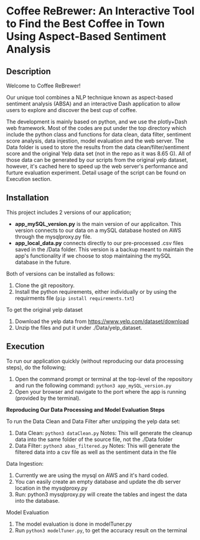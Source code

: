 # Coffee ReBrewer: An Interactive Tool to Find the Best Coffee in Town Using Aspect-Based Sentiment Analysis


## Description
Welcome to Coffee ReBrewer!

Our unique tool combines a NLP technique known as aspect-based sentiment analysis (ABSA) and an interactive Dash application to allow users to explore and discover the best cup of coffee.

The development is mainly based on python, and we use the plotly+Dash web framework. Most of the codes are put under the top directory which include the python class and functions for data clean, data filter, sentiment score analysis, data injestion, model evaluation and the web server. The Data folder is used to store the results from the data clean/filter/sentiment score and the original Yelp data set (not in the repo as it was 8.65 G). All of those data can be generated by our scripts from the original yelp dataset, however, it's cached here to speed up the web server's performance and furture evaluation experiment. Detail usage of the script can be found on Execution section.


## Installation
This project includes 2 versions of our application; 
* **app_mySQL_version.py** is the main version of our applicaiton. This version connects to our data on a mySQL database hosted on AWS through the mysqlproxy.py file.
* **app_local_data.py** connects directly to our pre-processed .csv files saved in the /Data folder. This version is a backup meant to maintain the app's functionality if we choose to stop maintaining the mySQL database in the future.


Both of versions can be installed as follows:
1. Clone the git repository.
2. Install the python requirements, either individually or by using the requirments file (```pip install requirements.txt```)


To get the original yelp dataset
1. Download the yelp data from https://www.yelp.com/dataset/download
2. Unzip the files and put it under ./Data/yelp_dataset.

## Execution
To run our application quickly (without reproducing our data processing steps), do the following;
1. Open the command prompt or terminal at the top-level of the repository and run the following command: 
    ```python3 app_mySQL_version.py```
2. Open your browser and navigate to the port where the app is running (provided by the terminal).

**Reproducing Our Data Processing and Model Evaluation Steps**

To run the Data Clean and Data Filter after unzipping the yelp data set:
1. Data Clean: ```python3 dataClean.py``` 
Notes: This will generate the cleanup data into the same folder of the source file, not the ./Data folder
2. Data Filter: ```python3 abas_filtered.py```
Notes: This will generate the filtered data into a csv file as well as the sentiment data in the file

Data Ingestion:
1. Currently we are using the mysql on AWS and it's hard coded. 
2. You can easily create an empty database and update the db server location in the mysqlproxy.py
3. Run: python3 mysqlproxy.py will create the tables and ingest the data into the database.

Model Evaluation
1. The model evaluation is done in modelTuner.py
2. Run ```python3 modelTuner.py```, to get the accuracy result on the terminal

